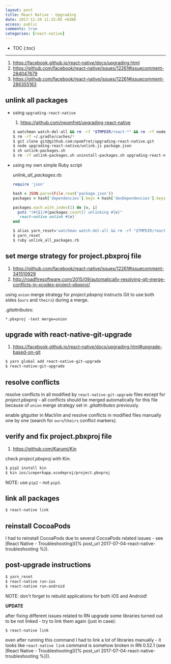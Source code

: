 ```yaml
---
layout: post
title: React Native - Upgrading
date: 2017-11-20 11:33:05 +0300
access: public
comments: true
categories: [react-native]
---
```


<!-- more -->

* TOC
{:toc}
<hr>

1. <https://facebook.github.io/react-native/docs/upgrading.html>
2. <https://github.com/facebook/react-native/issues/12261#issuecomment-284047679>
3. <https://github.com/facebook/react-native/issues/12261#issuecomment-286355163>

unlink all packages
-------------------

- using `upgrading-react-native`

  1. <https://github.com/npomfret/upgrading-react-native>

  ```sh
  $ watchman watch-del-all && rm -rf "$TMPDIR/react-*" && rm -rf node_modules/ && yarn cache clean && yarn install
  $ rm -rf ~/.gradle/caches/*
  $ git clone git@github.com:npomfret/upgrading-react-native.git
  $ node upgrading-react-native/unlink.js package.json
  $ sh unlink-packages.sh
  $ rm -rf unlink-packages.sh uninstall-packages.sh upgrading-react-native/
  ```

- using my own simple Ruby script

  _unlink\_all\_packages.rb_:

  ```ruby
  require 'json'

  hash = JSON.parse(File.read('package.json'))
  packages = hash['dependencies'].keys + hash['devDependencies'].keys

  packages.each.with_index(1) do |v, i|
    puts "(#{i}/#{packages.count}) unlinking #{v}"
    `react-native unlink #{v}`
  end
  ```

  ```sh
  $ alias yarn_reset='watchman watch-del-all && rm -rf "$TMPDIR/react-*" && rm -rf node_modules/ && yarn cache clean && yarn install'
  $ yarn_reset
  $ ruby unlink_all_packages.rb
  ```

set merge strategy for project.pbxproj file
-------------------------------------------

1. <https://github.com/facebook/react-native/issues/12261#issuecomment-341510929>
2. <http://roadfiresoftware.com/2015/09/automatically-resolving-git-merge-conflicts-in-xcodes-project-pbxproj/>

using `union` merge strategy for _project.pbxproj_ instructs
Git to use both sides (`ours` and `theirs`) during a merge.

_.gitattributes_:

```
*.pbxproj -text merge=union
```

upgrade with react-native-git-upgrade
-------------------------------------

1. <https://facebook.github.io/react-native/docs/upgrading.html#upgrade-based-on-git>

```sh
$ yarn global add react-native-git-upgrade
$ react-native-git-upgrade
```

resolve conflicts
-----------------

resolve conflicts in all modified by `react-native-git-upgrade` files except
for _project.pbxproj_ - all conflicts should be merged automatically for this
file because of `union` merge strategy set in _.gitattributes_ previously.

enable gitgutter in MacVim and resolve conflicts in modified files manually
one by one (search for `ours`/`theirs` conflict markers).

verify and fix project.pbxproj file
-----------------------------------

1. <https://github.com/Karumi/Kin>

check _project.pbxproj_ with Kin:

```sh
$ pip2 install kin
$ kin ios/iceperkapp.xcodeproj/project.pbxproj
```

NOTE: use `pip2` - not `pip3`.

link all packages
-----------------

```sh
$ react-native link
```

reinstall CocoaPods
-------------------

I had to reinstall CocoaPods due to several CocoaPods related issues - see
[React Native - Troubleshooting]({% post_url 2017-07-04-react-native-troubleshooting %}).

post-upgrade instructions
-------------------------

```sh
$ yarn_reset
$ react-native run-ios
$ react-native run-android
```

NOTE: don't forget to rebuild applications for both iOS and Android!

**UPDATE**

after fixing different issues related to RN upgrade some libraries
turned out to be not linked - try to link them again (just in case):

```sh
$ react-native link
```

even after running this command I had to link a lot of libraries manually -
it looks like `react-native link` command is somehow broken in RN 0.52.1
(see [React Native - Troubleshooting]({% post_url 2017-07-04-react-native-troubleshooting %})).

